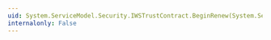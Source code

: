 ```yaml
---
uid: System.ServiceModel.Security.IWSTrustContract.BeginRenew(System.ServiceModel.Channels.Message,System.AsyncCallback,System.Object)
internalonly: False
---
```

